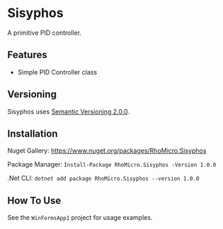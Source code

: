 # Sisyphos #

A primitive PID controller.

## Features ##

* Simple PID Controller class

## Versioning ##

Sisyphos uses [Semantic Versioning 2.0.0](https://semver.org/).

## Installation ##

Nuget Gallery: https://www.nuget.org/packages/RhoMicro.Sisyphos

Package Manager: `Install-Package RhoMicro.Sisyphos -Version 1.0.0`

.Net CLI: `dotnet add package RhoMicro.Sisyphos --version 1.0.0`

## How To Use ##

See the `WinFormsApp1` project for usage examples.